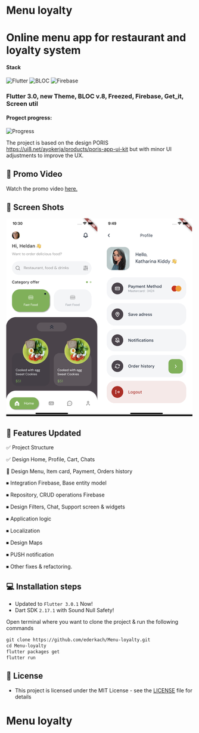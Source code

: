# Menu loyalty
# Online menu app for restaurant and loyalty system

<h4>Stack</h4> 

![Flutter](https://img.shields.io/badge/flutter-%23039BE5.svg?style=for-the-badge&logo=flutter&logoColor=white&style=plastic)
![BLOC](https://img.shields.io/badge/BLOC-State%20managment-brightgreen&style=plastic)
![Firebase](https://img.shields.io/badge/firebase-%23039BE5.svg?style=for-the-badge&logo=firebase&style=plastic)

<h3>Flutter 3.0, new Theme, BLOC v.8, Freezed, Firebase, Get_it, Screen util </h3> 

<h4>Progect progress:</h4> 

![Progress](https://img.shields.io/badge/Progress-15%25-orange&style=plastic)

The project is based on the design PORIS https://ui8.net/ayokerja/products/poris-app-ui-kit but with minor UI adjustments to improve the UX.

## 🎥 Promo Video

Watch the promo video <a href="">here.</a>

## 📱 Screen Shots

<img src='/screens/UI_1.png' width='500'>

## 🎯 Features Updated

✅ Project Structure 

✅ Design Home, Profile, Cart, Chats

🔴 Design Menu, Item card, Payment, Orders history

⏹ Integration Firebase, Base entity model

⏹ Repository, CRUD operations Firebase

⏹ Design Filters, Chat, Support screen & widgets

⏹ Application logic

⏹ Localization

⏹ Design Maps

⏹ PUSH notification

⏹ Other fixes & refactoring.

## 💻 Installation steps

- Updated to `Flutter 3.0.1` Now!
- Dart SDK `2.17.1` with Sound Null Safety!

Open terminal where you want to clone the project & run the following commands

```
git clone https://github.com/ederkach/Menu-loyalty.git
cd Menu-loyalty
flutter packages get
flutter run
```

## 🔑 License
- This project is licensed under the MIT License - see the [LICENSE](LICENSE.md) file for details

# Menu loyalty
